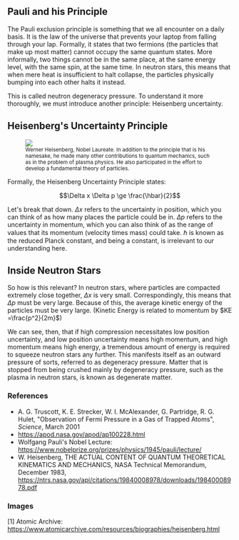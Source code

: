 ## Pauli and his Principle
The Pauli exclusion principle is something that we all encounter on a daily basis. It is the
law of the universe that prevents your laptop from falling through your lap. Formally, it
states that two fermions (the particles that make up most matter) cannot occupy the same quantum states. More informally, two things cannot be in the same place, at the same energy level, with the same spin, at the same time. In neutron stars, this means that when mere heat is insufficient to halt collapse, the particles physically bumping into each other halts it instead.

This is called neutron degeneracy pressure. To understand it more thoroughly, we must introduce another principle: Heisenberg uncertainty.

## Heisenberg's Uncertainty Principle
<figure>
    <img src="https://www.atomicarchive.com/img/bios/heisenberg.jpg"/>
    <figcaption align = "left">
    <small>
        Werner Heisenberg, Nobel Laureate. In addition to the principle that is his namesake, he made many other contributions to quantum mechanics, such as in the problem of plasma physics. He also participated in the effort to develop a fundamental theory of particles.
    </small>
    </figcaption>
</figure>

Formally, the Heisenberg Uncertainty Principle states:

$$\Delta x \Delta p \ge \frac{\hbar}{2}$$

Let's break that down. $\Delta x$ refers to the uncertainty in position, which you can think of as
how many places the particle could be in. $\Delta p$ refers to the uncertainty in momentum, which you can also think of as the range of values that its momentum (velocity times mass) could take. $\hbar$ is known as the reduced Planck constant, and being a constant, is irrelevant to our understanding here.

## Inside Neutron Stars
So how is this relevant? In neutron stars, where particles are compacted extremely close together, $\Delta x$ is very small. Correspondingly, this means that $\Delta p$ must be very large. Because of this, the average kinetic energy of the particles must be very large. (Kinetic Energy is related to momentum by $KE =\frac{p^2}{2m}$)

We can see, then, that if high compression necessitates low position uncertainty, and low position uncertainty means high momentum, and high momentum means high energy, a tremendous amount of energy is required to squeeze neutron stars any further. This manifests itself as an outward pressure of sorts, referred to as degeneracy pressure. Matter that is stopped from being crushed mainly by degeneracy pressure, such as the plasma in neutron stars, is known as degenerate matter.


### References
- A. G. Truscott, K. E. Strecker, W. I. McAlexander, G. Partridge, R. G. Hulet, "Observation of Fermi Pressure in a Gas of Trapped Atoms", _Science_, March 2001
- https://apod.nasa.gov/apod/ap100228.html
- Wolfgang Pauli's Nobel Lecture: https://www.nobelprize.org/prizes/physics/1945/pauli/lecture/
- W. Heisenberg, THE ACTUAL CONTENT OF QUANTUM THEORETICAL KINEMATICS AND MECHANICS, NASA Technical Memorandum, December 1983, https://ntrs.nasa.gov/api/citations/19840008978/downloads/19840008978.pdf


### Images
[1] Atomic Archive: https://www.atomicarchive.com/resources/biographies/heisenberg.html